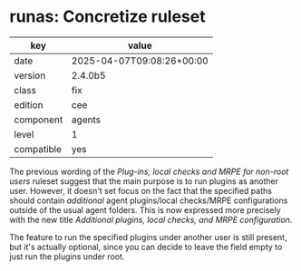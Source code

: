 [//]: # (werk v2)
# runas: Concretize ruleset

key        | value
---------- | ---
date       | 2025-04-07T09:08:26+00:00
version    | 2.4.0b5
class      | fix
edition    | cee
component  | agents
level      | 1
compatible | yes

The previous wording of the _Plug-ins, local checks and MRPE for non-root users_
ruleset suggest that the main purpose is to run plugins as another user.
However, it doesn't set focus on the fact that the specified paths should contain
_additional_ agent plugins/local checks/MRPE configurations outside of the usual
agent folders.
This is now expressed more precisely with the new title _Additional plugins,
local checks, and MRPE configuration_.

The feature to run the specified plugins under another user is still present,
but it's actually optional, since you can decide to leave the field empty to
just run the plugins under root.


